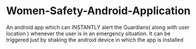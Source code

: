 # Women-Safety-Android-Application
An android app which can INSTANTLY alert the Guardians( along with user location ) whenever the user is in an emergency situation. It can be triggered just by shaking the android device in which the app is installed
